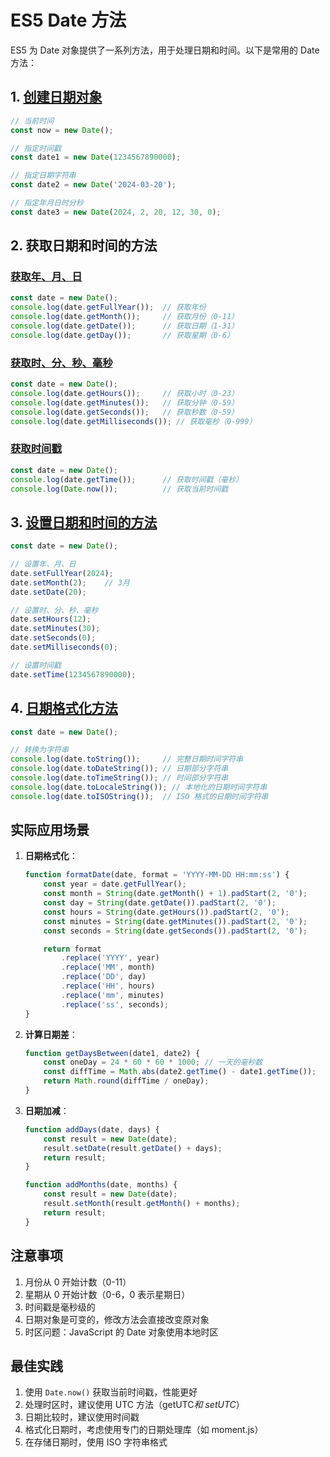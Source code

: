 # ES5 Date 方法

ES5 为 Date 对象提供了一系列方法，用于处理日期和时间。以下是常用的 Date 方法：

## 1. [创建日期对象](https://developer.mozilla.org/zh-CN/docs/Web/JavaScript/Reference/Global_Objects/Date)

```javascript
// 当前时间
const now = new Date();

// 指定时间戳
const date1 = new Date(1234567890000);

// 指定日期字符串
const date2 = new Date('2024-03-20');

// 指定年月日时分秒
const date3 = new Date(2024, 2, 20, 12, 30, 0);
```

## 2. 获取日期和时间的方法

### [获取年、月、日](https://developer.mozilla.org/zh-CN/docs/Web/JavaScript/Reference/Global_Objects/Date/getFullYear)

```javascript
const date = new Date();
console.log(date.getFullYear());  // 获取年份
console.log(date.getMonth());     // 获取月份（0-11）
console.log(date.getDate());      // 获取日期（1-31）
console.log(date.getDay());       // 获取星期（0-6）
```

### [获取时、分、秒、毫秒](https://developer.mozilla.org/zh-CN/docs/Web/JavaScript/Reference/Global_Objects/Date/getHours)

```javascript
const date = new Date();
console.log(date.getHours());     // 获取小时（0-23）
console.log(date.getMinutes());   // 获取分钟（0-59）
console.log(date.getSeconds());   // 获取秒数（0-59）
console.log(date.getMilliseconds()); // 获取毫秒（0-999）
```

### [获取时间戳](https://developer.mozilla.org/zh-CN/docs/Web/JavaScript/Reference/Global_Objects/Date/getTime)

```javascript
const date = new Date();
console.log(date.getTime());      // 获取时间戳（毫秒）
console.log(Date.now());          // 获取当前时间戳
```

## 3. [设置日期和时间的方法](https://developer.mozilla.org/zh-CN/docs/Web/JavaScript/Reference/Global_Objects/Date/setFullYear)

```javascript
const date = new Date();

// 设置年、月、日
date.setFullYear(2024);
date.setMonth(2);    // 3月
date.setDate(20);

// 设置时、分、秒、毫秒
date.setHours(12);
date.setMinutes(30);
date.setSeconds(0);
date.setMilliseconds(0);

// 设置时间戳
date.setTime(1234567890000);
```

## 4. [日期格式化方法](https://developer.mozilla.org/zh-CN/docs/Web/JavaScript/Reference/Global_Objects/Date/toLocaleString)

```javascript
const date = new Date();

// 转换为字符串
console.log(date.toString());     // 完整日期时间字符串
console.log(date.toDateString()); // 日期部分字符串
console.log(date.toTimeString()); // 时间部分字符串
console.log(date.toLocaleString()); // 本地化的日期时间字符串
console.log(date.toISOString());  // ISO 格式的日期时间字符串
```

## 实际应用场景

1. **日期格式化**：

    ```javascript
    function formatDate(date, format = 'YYYY-MM-DD HH:mm:ss') {
        const year = date.getFullYear();
        const month = String(date.getMonth() + 1).padStart(2, '0');
        const day = String(date.getDate()).padStart(2, '0');
        const hours = String(date.getHours()).padStart(2, '0');
        const minutes = String(date.getMinutes()).padStart(2, '0');
        const seconds = String(date.getSeconds()).padStart(2, '0');

        return format
            .replace('YYYY', year)
            .replace('MM', month)
            .replace('DD', day)
            .replace('HH', hours)
            .replace('mm', minutes)
            .replace('ss', seconds);
    }
    ```

2. **计算日期差**：

    ```javascript
    function getDaysBetween(date1, date2) {
        const oneDay = 24 * 60 * 60 * 1000; // 一天的毫秒数
        const diffTime = Math.abs(date2.getTime() - date1.getTime());
        return Math.round(diffTime / oneDay);
    }
    ```

3. **日期加减**：

    ```javascript
    function addDays(date, days) {
        const result = new Date(date);
        result.setDate(result.getDate() + days);
        return result;
    }

    function addMonths(date, months) {
        const result = new Date(date);
        result.setMonth(result.getMonth() + months);
        return result;
    }

    ```

## 注意事项

1. 月份从 0 开始计数（0-11）
2. 星期从 0 开始计数（0-6，0 表示星期日）
3. 时间戳是毫秒级的
4. 日期对象是可变的，修改方法会直接改变原对象
5. 时区问题：JavaScript 的 Date 对象使用本地时区

## 最佳实践

1. 使用 `Date.now()` 获取当前时间戳，性能更好
2. 处理时区时，建议使用 UTC 方法（getUTC*和 setUTC*）
3. 日期比较时，建议使用时间戳
4. 格式化日期时，考虑使用专门的日期处理库（如 moment.js）
5. 在存储日期时，使用 ISO 字符串格式
